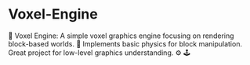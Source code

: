 # Voxel-Engine
🧱 Voxel Engine: A simple voxel graphics engine focusing on rendering block-based worlds. 🧊 Implements basic physics for block manipulation. Great project for low-level graphics understanding. ⚙️ 🕹️
